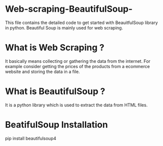 # Web-scraping-BeautifulSoup-

This file contains the detailed code to get started with BeauitfulSoup library in python.
Beautiful Soup is mainly used for web scraping.

# What is Web Scraping ?
It basically means collecting or gathering the data from the internet.
For example consider getting the prices of the products from a ecommerce website and storing the data in a file.

# What is BeautifulSoup ?
It is a python library which is used to extract the data from HTML files.

# BeatifulSoup Installation
pip install beautifulsoup4
